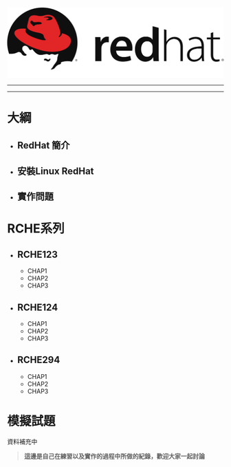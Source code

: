 ![Alt text](/media/Red_Hat_logo_1.svg.png)

-------------
---

# **大綱**
-  ## RedHat 簡介
-  ## 安裝Linux RedHat
-  ## 實作問題
#  RCHE系列
  - ## RCHE123
    - CHAP1
    - CHAP2
    - CHAP3
  - ## RCHE124
    - CHAP1
    - CHAP2
    - CHAP3
  - ## RCHE294
    - CHAP1
    - CHAP2
    - CHAP3
# **模擬試題**
資料補充中


> **這邊是自己在練習以及實作的過程中所做的紀錄，歡迎大家一起討論**